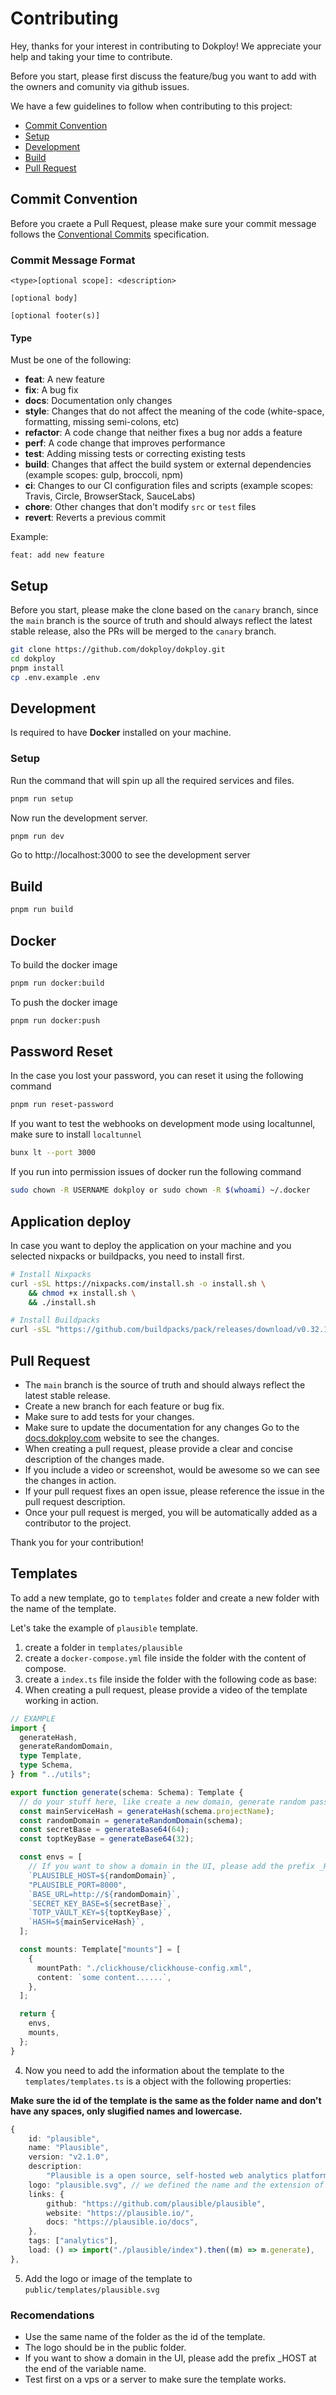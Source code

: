 # Contributing

Hey, thanks for your interest in contributing to Dokploy! We appreciate your help and taking your time to contribute.

Before you start, please first discuss the feature/bug you want to add with the owners and comunity via github issues.

We have a few guidelines to follow when contributing to this project:

- [Commit Convention](#commit-convention)
- [Setup](#setup)
- [Development](#development)
- [Build](#build)
- [Pull Request](#pull-request)

## Commit Convention

Before you craete a Pull Request, please make sure your commit message follows the [Conventional Commits](https://www.conventionalcommits.org/en/v1.0.0/) specification.

### Commit Message Format

```
<type>[optional scope]: <description>

[optional body]

[optional footer(s)]
```

#### Type

Must be one of the following:

- **feat**: A new feature
- **fix**: A bug fix
- **docs**: Documentation only changes
- **style**: Changes that do not affect the meaning of the code (white-space, formatting, missing semi-colons, etc)
- **refactor**: A code change that neither fixes a bug nor adds a feature
- **perf**: A code change that improves performance
- **test**: Adding missing tests or correcting existing tests
- **build**: Changes that affect the build system or external dependencies (example scopes: gulp, broccoli, npm)
- **ci**: Changes to our CI configuration files and scripts (example scopes: Travis, Circle, BrowserStack, SauceLabs)
- **chore**: Other changes that don't modify `src` or `test` files
- **revert**: Reverts a previous commit

Example:

```
feat: add new feature
```

## Setup

Before you start, please make the clone based on the `canary` branch, since the `main` branch is the source of truth and should always reflect the latest stable release, also the PRs will be merged to the `canary` branch.

```bash
git clone https://github.com/dokploy/dokploy.git
cd dokploy
pnpm install
cp .env.example .env
```

## Development

Is required to have **Docker** installed on your machine.

### Setup

Run the command that will spin up all the required services and files.

```bash
pnpm run setup
```

Now run the development server.

```bash
pnpm run dev
```

Go to http://localhost:3000 to see the development server

## Build

```bash
pnpm run build
```

## Docker

To build the docker image

```bash
pnpm run docker:build
```

To push the docker image

```bash
pnpm run docker:push
```

## Password Reset

In the case you lost your password, you can reset it using the following command

```bash
pnpm run reset-password
```

If you want to test the webhooks on development mode using localtunnel, make sure to install `localtunnel`

```bash
bunx lt --port 3000
```

If you run into permission issues of docker run the following command

```bash
sudo chown -R USERNAME dokploy or sudo chown -R $(whoami) ~/.docker
```

## Application deploy

In case you want to deploy the application on your machine and you selected nixpacks or buildpacks, you need to install first.

```bash
# Install Nixpacks
curl -sSL https://nixpacks.com/install.sh -o install.sh \
    && chmod +x install.sh \
    && ./install.sh
```

```bash
# Install Buildpacks
curl -sSL "https://github.com/buildpacks/pack/releases/download/v0.32.1/pack-v0.32.1-linux.tgz" | tar -C /usr/local/bin/ --no-same-owner -xzv pack
```

## Pull Request

- The `main` branch is the source of truth and should always reflect the latest stable release.
- Create a new branch for each feature or bug fix.
- Make sure to add tests for your changes.
- Make sure to update the documentation for any changes Go to the [docs.dokploy.com](https://docs.dokploy.com) website to see the changes.
- When creating a pull request, please provide a clear and concise description of the changes made.
- If you include a video or screenshot, would be awesome so we can see the changes in action.
- If your pull request fixes an open issue, please reference the issue in the pull request description.
- Once your pull request is merged, you will be automatically added as a contributor to the project.

Thank you for your contribution!

## Templates

To add a new template, go to `templates` folder and create a new folder with the name of the template.

Let's take the example of `plausible` template.

1. create a folder in `templates/plausible`
2. create a `docker-compose.yml` file inside the folder with the content of compose.
3. create a `index.ts` file inside the folder with the following code as base:
4. When creating a pull request, please provide a video of the template working in action.

```typescript
// EXAMPLE
import {
  generateHash,
  generateRandomDomain,
  type Template,
  type Schema,
} from "../utils";

export function generate(schema: Schema): Template {
  // do your stuff here, like create a new domain, generate random passwords, mounts.
  const mainServiceHash = generateHash(schema.projectName);
  const randomDomain = generateRandomDomain(schema);
  const secretBase = generateBase64(64);
  const toptKeyBase = generateBase64(32);

  const envs = [
    // If you want to show a domain in the UI, please add the prefix _HOST at the end of the variable name.
    `PLAUSIBLE_HOST=${randomDomain}`,
    "PLAUSIBLE_PORT=8000",
    `BASE_URL=http://${randomDomain}`,
    `SECRET_KEY_BASE=${secretBase}`,
    `TOTP_VAULT_KEY=${toptKeyBase}`,
    `HASH=${mainServiceHash}`,
  ];

  const mounts: Template["mounts"] = [
    {
      mountPath: "./clickhouse/clickhouse-config.xml",
      content: `some content......`,
    },
  ];

  return {
    envs,
    mounts,
  };
}
```

4. Now you need to add the information about the template to the `templates/templates.ts` is a object with the following properties:

**Make sure the id of the template is the same as the folder name and don't have any spaces, only slugified names and lowercase.**

```typescript
{
	id: "plausible",
	name: "Plausible",
	version: "v2.1.0",
	description:
		"Plausible is a open source, self-hosted web analytics platform that lets you track website traffic and user behavior.",
	logo: "plausible.svg", // we defined the name and the extension of the logo
	links: {
		github: "https://github.com/plausible/plausible",
		website: "https://plausible.io/",
		docs: "https://plausible.io/docs",
	},
	tags: ["analytics"],
	load: () => import("./plausible/index").then((m) => m.generate),
},
```

5. Add the logo or image of the template to `public/templates/plausible.svg`

### Recomendations

- Use the same name of the folder as the id of the template.
- The logo should be in the public folder.
- If you want to show a domain in the UI, please add the prefix \_HOST at the end of the variable name.
- Test first on a vps or a server to make sure the template works.
